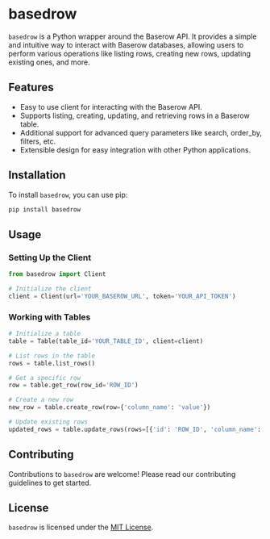 # basedrow

`basedrow` is a Python wrapper around the Baserow API. It provides a simple and intuitive way to interact with Baserow databases, allowing users to perform various operations like listing rows, creating new rows, updating existing ones, and more.

## Features
- Easy to use client for interacting with the Baserow API.
- Supports listing, creating, updating, and retrieving rows in a Baserow table.
- Additional support for advanced query parameters like search, order_by, filters, etc.
- Extensible design for easy integration with other Python applications.

## Installation

To install `basedrow`, you can use pip:

```bash
pip install basedrow
```

## Usage

### Setting Up the Client

```python
from basedrow import Client

# Initialize the client
client = Client(url='YOUR_BASEROW_URL', token='YOUR_API_TOKEN')
```

### Working with Tables

```python
# Initialize a table
table = Table(table_id='YOUR_TABLE_ID', client=client)

# List rows in the table
rows = table.list_rows()

# Get a specific row
row = table.get_row(row_id='ROW_ID')

# Create a new row
new_row = table.create_row(row={'column_name': 'value'})

# Update existing rows
updated_rows = table.update_rows(rows=[{'id': 'ROW_ID', 'column_name': 'new_value'}])
```

## Contributing

Contributions to `basedrow` are welcome! Please read our contributing guidelines to get started.

## License

`basedrow` is licensed under the [MIT License](LICENSE).
